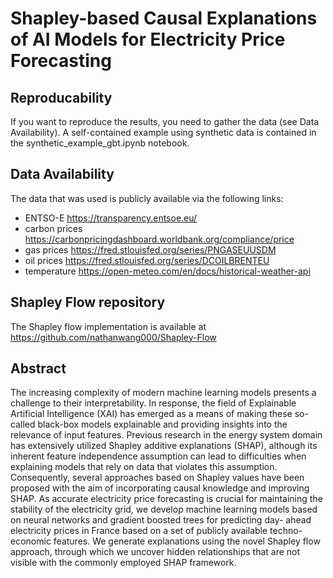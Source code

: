 # Shapley-based Causal Explanations of AI Models for Electricity Price Forecasting

## Reproducability
If you want to reproduce the results, you need to gather the data (see Data Availability).
A self-contained example using synthetic data is contained in the synthetic_example_gbt.ipynb notebook.

## Data Availability
The data that was used is publicly available via the following links:
- ENTSO-E https://transparency.entsoe.eu/
- carbon prices https://carbonpricingdashboard.worldbank.org/compliance/price
- gas prices https://fred.stlouisfed.org/series/PNGASEUUSDM
- oil prices https://fred.stlouisfed.org/series/DCOILBRENTEU
- temperature https://open-meteo.com/en/docs/historical-weather-api

## Shapley Flow repository
The Shapley flow implementation is available at https://github.com/nathanwang000/Shapley-Flow

## Abstract
The increasing complexity of modern machine learning models presents
a challenge to their interpretability. In response, the field of Explainable
Artificial Intelligence (XAI) has emerged as a means of making these
so-called black-box models explainable and providing insights into the
relevance of input features. Previous research in the energy system domain
has extensively utilized Shapley additive explanations (SHAP), although
its inherent feature independence assumption can lead to difficulties
when explaining models that rely on data that violates this assumption.
Consequently, several approaches based on Shapley values have been
proposed with the aim of incorporating causal knowledge and improving
SHAP. As accurate electricity price forecasting is crucial for maintaining
the stability of the electricity grid, we develop machine learning models
based on neural networks and gradient boosted trees for predicting day-
ahead electricity prices in France based on a set of publicly available
techno-economic features. We generate explanations using the novel
Shapley flow approach, through which we uncover hidden relationships
that are not visible with the commonly employed SHAP framework.
